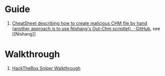 


# Guide

1. [CheatSheet describing how to create malicious CHM file by hand (another approach is to use Nishang's Out-Chm scriptlet). · GitHub](https://gist.github.com/mgeeky/cce31c8602a144d8f2172a73d510e0e7), see [[Nishang]]
# Walkthrough 

1. [HackTheBox Sniper Walkthrough](https://www.sevenlayers.com/index.php/blog/317-hackthebox-sniper-walkthrough)